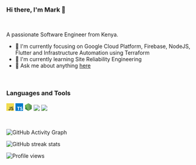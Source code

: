 ### Hi there, I'm Mark 👋
<br />

A passionate Software Engineer from Kenya.
- 🔭 I'm currently focusing on Google Cloud Platform, Firebase, NodeJS, Flutter and Infrastructure Automation using Terraform
- 🌱 I'm currently learning Site Reliability Engineering
- 💬 Ask me about anything [here](https://github.com/CarltonK/CarltonK/issues)
<br />

### Languages and Tools
<code><img height="20" src="https://raw.githubusercontent.com/github/explore/80688e429a7d4ef2fca1e82350fe8e3517d3494d/topics/javascript/javascript.png"></code>
<code><img height="20" src="https://raw.githubusercontent.com/github/explore/80688e429a7d4ef2fca1e82350fe8e3517d3494d/topics/typescript/typescript.png"></code>
<code><img height="20" src="https://raw.githubusercontent.com/github/explore/80688e429a7d4ef2fca1e82350fe8e3517d3494d/topics/nodejs/nodejs.png"></code>
<code><img height="20" src="https://raw.githubusercontent.com/jmnote/z-icons/master/16x16/python.png"></code>
<code><img height="20" src="https://raw.githubusercontent.com/jmnote/z-icons/master/16x16/bash.png"></code>

<br />
<!-- <img align="center"
    src="https://github-readme-stats.vercel.app/api?username=CarltonK&count_private=true&show_icons=true&include_all_commits=true&theme=material-palenight"
    alt="My Github Stats" />
</a>

<br />
<img align="center"
    src="https://github-readme-stats.vercel.app/api/top-langs/?username=CarltonK&langs_count=10&layout=compact&theme=material-palenight" />
</a> -->

![GitHub Activity Graph](https://activity-graph.herokuapp.com/graph?username=CarltonK)  

![GitHub streak stats](https://github-readme-streak-stats.herokuapp.com/?user=CarltonK)  

![Profile views](https://gpvc.arturio.dev/CarltonK) 
